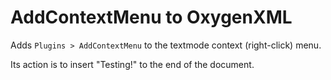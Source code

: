 AddContextMenu to OxygenXML
===========================

Adds `Plugins > AddContextMenu` to the textmode context (right-click) menu.
  
Its action is to insert "Testing!" to the end of the document.
